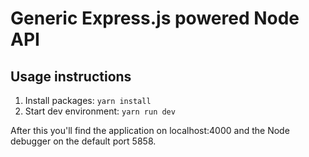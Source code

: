 # Generic Express.js powered Node API

## Usage instructions
1. Install packages: `yarn install`
2. Start dev environment: `yarn run dev`

After this you'll find the application on localhost:4000 and the Node debugger on the default port 5858.
